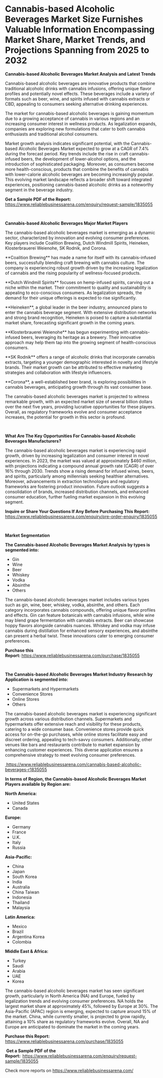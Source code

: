<p><h1>Cannabis-based Alcoholic Beverages Market Size Furnishes Valuable Information Encompassing Market Share, Market Trends, and Projections Spanning from 2025 to 2032</h1></p><p><strong>Cannabis-based Alcoholic Beverages Market Analysis and Latest Trends</strong></p>
<p><p>Cannabis-based alcoholic beverages are innovative products that combine traditional alcoholic drinks with cannabis infusions, offering unique flavor profiles and potentially novel effects. These beverages include a variety of formats such as beer, wine, and spirits infused with cannabis extracts or CBD, appealing to consumers seeking alternative drinking experiences. </p><p>The market for cannabis-based alcoholic beverages is gaining momentum due to a growing acceptance of cannabis in various regions and an increasing consumer interest in wellness products. As legalization expands, companies are exploring new formulations that cater to both cannabis enthusiasts and traditional alcohol consumers. </p><p>Market growth analysis indicates significant potential, with the Cannabis-based Alcoholic Beverages Market expected to grow at a CAGR of 7.4% during the forecast period. Key trends include the rise in craft cannabis-infused beers, the development of lower-alcohol options, and the introduction of sophisticated packaging. Moreover, as consumers become more health-conscious, products that combine the benefits of cannabis with lower-calorie alcoholic beverages are becoming increasingly popular. This evolving market landscape reflects a broader shift toward integrated experiences, positioning cannabis-based alcoholic drinks as a noteworthy segment in the beverage industry.</p></p>
<p><strong>Get a Sample PDF of the Report:&nbsp;</strong> <a href="https://www.reliablebusinessarena.com/enquiry/request-sample/1835055?utm_campaign=2517&utm_medium=2&utm_source=Github&utm_content=ia&utm_term=26032025&utm_id=cannabis-based-alcoholic-beverages">https://www.reliablebusinessarena.com/enquiry/request-sample/1835055</a></p>
<p>&nbsp;</p>
<p><strong>Cannabis-based Alcoholic Beverages Major Market Players</strong></p>
<p><p>The cannabis-based alcoholic beverages market is emerging as a dynamic sector, characterized by innovation and evolving consumer preferences. Key players include Coalition Brewing, Dutch Windmill Spirits, Heineken, Klosterbrauerei Weienohe, SK Rodnik, and Corona.</p><p>**Coalition Brewing** has made a name for itself with its cannabis-infused beers, successfully blending craft brewing with cannabis culture. The company is experiencing robust growth driven by the increasing legalization of cannabis and the rising popularity of wellness-focused products.</p><p>**Dutch Windmill Spirits** focuses on hemp-infused spirits, carving out a niche within the market. Their commitment to quality and sustainability is appealing to eco-conscious consumers. As legalization spreads, the demand for their unique offerings is expected to rise significantly.</p><p>**Heineken**, a global leader in the beer industry, announced plans to enter the cannabis beverage segment. With extensive distribution networks and strong brand recognition, Heineken is poised to capture a substantial market share, forecasting significant growth in the coming years.</p><p>**Klosterbrauerei Weienohe** has begun experimenting with cannabis-infused beers, leveraging its heritage as a brewery. Their innovative approach may help them tap into the growing segment of health-conscious consumers.</p><p>**SK Rodnik** offers a range of alcoholic drinks that incorporate cannabis extracts, targeting a younger demographic interested in novelty and lifestyle brands. Their market growth can be attributed to effective marketing strategies and collaboration with lifestyle influencers.</p><p>**Corona**, a well-established beer brand, is exploring possibilities in cannabis beverages, anticipating growth through its vast consumer base. </p><p>The cannabis-based alcoholic beverages market is projected to witness remarkable growth, with an expected market size of several billion dollars over the next five years, providing lucrative opportunities for these players. Overall, as regulatory frameworks evolve and consumer acceptance increases, the potential for growth in this sector is profound.</p></p>
<p>&nbsp;</p>
<p><strong>What Are The Key Opportunities For Cannabis-based Alcoholic Beverages Manufacturers?</strong></p>
<p><p>The cannabis-based alcoholic beverages market is experiencing rapid growth, driven by increasing legalization and consumer interest in novel experiences. In 2023, the market was valued at approximately $460 million, with projections indicating a compound annual growth rate (CAGR) of over 16% through 2030. Trends show a rising demand for infused wines, beers, and spirits, particularly among millennials seeking healthier alternatives. Moreover, advancements in extraction technologies and regulatory frameworks are fostering product innovation. Future outlook suggests a consolidation of brands, increased distribution channels, and enhanced consumer education, further fueling market expansion in this evolving segment.</p></p>
<p><strong>Inquire or Share Your Questions If Any Before Purchasing This Report:</strong> <a href="https://www.reliablebusinessarena.com/enquiry/pre-order-enquiry/1835055?utm_campaign=2517&utm_medium=2&utm_source=Github&utm_content=ia&utm_term=26032025&utm_id=cannabis-based-alcoholic-beverages">https://www.reliablebusinessarena.com/enquiry/pre-order-enquiry/1835055</a></p>
<p>&nbsp;</p>
<p><strong>Market Segmentation</strong></p>
<p><strong>The Cannabis-based Alcoholic Beverages Market Analysis by types is segmented into:</strong></p>
<p><ul><li>Gin</li><li>Wine</li><li>Beer</li><li>Whiskey</li><li>Vodka</li><li>Absinthe</li><li>Others</li></ul></p>
<p><p>The cannabis-based alcoholic beverages market includes various types such as gin, wine, beer, whiskey, vodka, absinthe, and others. Each category incorporates cannabis compounds, offering unique flavor profiles and effects. Gin can feature botanicals with cannabis infusions, while wine may blend grape fermentation with cannabis extracts. Beer can showcase hoppy flavors alongside cannabis nuances. Whiskey and vodka may infuse cannabis during distillation for enhanced sensory experiences, and absinthe can present a herbal twist. These innovations cater to emerging consumer preferences.</p></p>
<p><strong>Purchase this Report:&nbsp;</strong><a href="https://www.reliablebusinessarena.com/purchase/1835055?utm_campaign=2517&utm_medium=2&utm_source=Github&utm_content=ia&utm_term=26032025&utm_id=cannabis-based-alcoholic-beverages">https://www.reliablebusinessarena.com/purchase/1835055</a></p>
<p>&nbsp;</p>
<p><strong>The Cannabis-based Alcoholic Beverages Market Industry Research by Application is segmented into:</strong></p>
<p><ul><li>Supermarkets and Hypermarkets</li><li>Convenience Stores</li><li>Online Stores</li><li>Others</li></ul></p>
<p><p>The cannabis-based alcoholic beverages market is experiencing significant growth across various distribution channels. Supermarkets and hypermarkets offer extensive reach and visibility for these products, catering to a wide consumer base. Convenience stores provide quick access for on-the-go purchases, while online stores facilitate easy and discreet ordering, appealing to tech-savvy consumers. Additionally, other venues like bars and restaurants contribute to market expansion by enhancing customer experiences. This diverse application ensures a comprehensive strategy to meet evolving consumer preferences.</p></p>
<p><a href="https://www.reliablebusinessarena.com/cannabis-based-alcoholic-beverages-r1835055?utm_campaign=2517&utm_medium=2&utm_source=Github&utm_content=ia&utm_term=26032025&utm_id=cannabis-based-alcoholic-beverages">&nbsp;https://www.reliablebusinessarena.com/cannabis-based-alcoholic-beverages-r1835055</a></p>
<p><strong>In terms of Region, the Cannabis-based Alcoholic Beverages Market Players available by Region are:</strong></p>
<p>
    <p> <strong> North America: </strong>
        <ul>
            <li>United States</li>
            <li>Canada</li>
        </ul>
        </p> 
    <p> <strong> Europe: </strong>
        <ul>
            <li>Germany</li>
            <li>France</li>
            <li>U.K.</li>
            <li>Italy</li>
            <li>Russia</li>
        </ul>
        </p> 
    <p> <strong> Asia-Pacific: </strong>
        <ul>
            <li>China</li>
            <li>Japan</li>
            <li>South Korea</li>
            <li>India</li>
            <li>Australia</li>
            <li>China Taiwan</li>
            <li>Indonesia</li>
            <li>Thailand</li>
            <li>Malaysia</li>
        </ul>
        </p> 
    <p> <strong> Latin America: </strong>
        <ul>
            <li>Mexico</li>
            <li>Brazil</li>
            <li>Argentina Korea</li>
            <li>Colombia</li>
        </ul>
        </p> 
    <p> <strong> Middle East & Africa: </strong>
        <ul>
            <li>Turkey</li>
            <li>Saudi</li>
            <li>Arabia</li>
            <li>UAE</li>
            <li>Korea</li>
        </ul>
    </p>
    </p>
<p><p>The cannabis-based alcoholic beverages market has seen significant growth, particularly in North America (NA) and Europe, fueled by legalization trends and evolving consumer preferences. NA holds the largest market share at approximately 45%, followed by Europe at 30%. The Asia-Pacific (APAC) region is emerging, expected to capture around 15% of the market. China, while currently smaller, is projected to grow rapidly, attaining a 10% share as regulatory frameworks evolve. Overall, NA and Europe are anticipated to dominate the market in the coming years.</p></p>
<p><strong>Purchase this Report: </strong><a href="https://www.reliablebusinessarena.com/purchase/1835055?utm_campaign=2517&utm_medium=2&utm_source=Github&utm_content=ia&utm_term=26032025&utm_id=cannabis-based-alcoholic-beverages">https://www.reliablebusinessarena.com/purchase/1835055</a></p>
<p>&nbsp;<strong>Get a Sample PDF of the Report:&nbsp;&nbsp;</strong><a href="https://www.reliablebusinessarena.com/enquiry/request-sample/1835055?utm_campaign=2517&utm_medium=2&utm_source=Github&utm_content=ia&utm_term=26032025&utm_id=cannabis-based-alcoholic-beverages">https://www.reliablebusinessarena.com/enquiry/request-sample/1835055</a></p>
<p><strong></strong></p>
<p>Check more reports on <a href="https://www.reliablebusinessarena.com/?utm_campaign=2517&utm_medium=2&utm_source=Github&utm_content=ia&utm_term=26032025&utm_id=cannabis-based-alcoholic-beverages">https://www.reliablebusinessarena.com/</a></p>